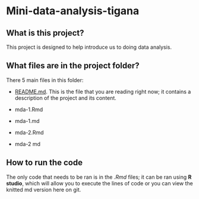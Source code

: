 # Mini-data-analysis-tigana

## What is this project?
This project is designed to help introduce us to doing data analysis.

## What files are in the project folder?
There 5 main files in this folder:
- [README.md](https://github.com/TiganaR/Mini-data-analysis-tigana/blob/main/README.md). This is the file that you are reading right now; it contains a description of the project and its content. 

- mda-1.Rmd

- mda-1.md

- mda-2.Rmd

- mda-2 md

## How to run the code
The only code that needs to be ran is in the *.Rmd* files; it can be ran using **R studio**, which will allow you to execute the lines of code or you can view the knitted md version here on git.

